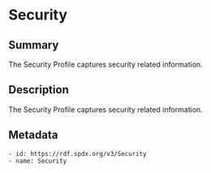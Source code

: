 <!-- Automatically generated by spec-parser v2.0.0 on 2023-12-25T20:28:21.783513+00:00 -->
<!-- SPDX-License-Identifier: Community-Spec-1.0 -->

# Security

## Summary

The Security Profile captures security related information.


## Description

The Security Profile captures security related information.


## Metadata

    - id: https://rdf.spdx.org/v3/Security
    - name: Security


